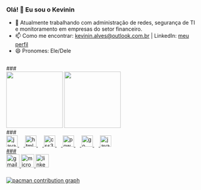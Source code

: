 <!--
**Kevinin-Alves/Kevinin-Alves** is a ✨ _special_ ✨ repository because its `README.md` (this file) appears on your GitHub profile.
-->

### Olá! 👋 Eu sou o Kevinin

- 🔭 Atualmente trabalhando com administração de redes, segurança de TI e monitoramento em empresas do setor financeiro.
- 📫 Como me encontrar: kevinin.alves@outlook.com.br | LinkedIn: [meu perfil](https://www.linkedin.com/in/kevinin-alves)
- 😄 Pronomes: Ele/Dele

<h2 align="left"></h2>
###
<div align="left">
  <img src="https://github-readme-stats.vercel.app/api?username=Kevinin-Alves&theme=merko&show_icons=true&hide=prs,issues,contribs" height="150"/>
  <img src="https://github-readme-stats.vercel.app/api/top-langs?username=Kevinin-Alves&locale=pt-br&layout=compact&langs_count=5&theme=merko&custom_title=Linguagens%20usadas" height="150"/>
</div>
###

<div align="left">
  <a href="https://github.com/Kevinin-Alves">
  <img src="https://cdn.jsdelivr.net/gh/devicons/devicon/icons/javascript/javascript-original.svg" height="30" alt="javascript logo"  />
  <img width="12" />
  <img src="https://cdn.jsdelivr.net/gh/devicons/devicon/icons/html5/html5-original.svg" height="30" alt="html5 logo"  />
  <img width="12" />
  <img src="https://cdn.jsdelivr.net/gh/devicons/devicon/icons/css3/css3-original.svg" height="30" alt="css3 logo"  />
  <img width="12" />
  <img src="https://skillicons.dev/icons?i=powershell" height="30" alt="powershell logo"  />
  <img width="12" />
  <img src="https://cdn.jsdelivr.net/gh/devicons/devicon/icons/go/go-original.svg" height="30" alt="go logo"  />
  <img width="12" />
  <img src="https://cdn.jsdelivr.net/gh/devicons/devicon/icons/java/java-original.svg" height="30" alt="java logo"  />
</div>
###
<div align="left">
  <a href="mailo:kevinin.alvez@gmail.com"><img src="https://img.shields.io/static/v1?message=Gmail&logo=gmail&label=&color=D14836&logoColor=white&labelColor=&style=for-the-badge" height="35" alt="gmail logo"  />
  <a href="mailo:kevinin.alves@outlook.com"><img src="https://img.shields.io/static/v1?message=Outlook&logo=microsoft-outlook&label=&color=0078D4&logoColor=white&labelColor=&style=for-the-badge" height="35" alt="microsoft-outlook logo"  />
  <a href="https://www.linkedin.com/in/kevinin-souza/" target="_blank"><img src="https://img.shields.io/static/v1?message=LinkedIn&logo=linkedin&label=&color=0077B5&logoColor=white&labelColor=&style=for-the-badge" height="35" alt="linkedin logo"  />
</div>

###

<picture>
  <source media="(prefers-color-scheme: dark)"
          srcset="https://raw.githubusercontent.com/Kevinin-Alves/Kevinin-Alves/main/output/pacman-contribution-graph-dark.svg">
  <source media="(prefers-color-scheme: light)"
          srcset="https://raw.githubusercontent.com/Kevinin-Alves/Kevinin-Alves/main/output/pacman-contribution-graph.svg">
  <img alt="pacman contribution graph"
       src="https://raw.githubusercontent.com/Kevinin-Alves/Kevinin-Alves/main/output/pacman-contribution-graph.svg">
</picture>


###

